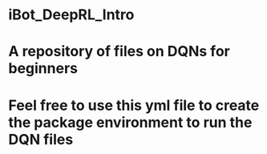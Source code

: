 # iBot_DeepRL_Intro
# A repository of files on DQNs for beginners
# Feel free to use this yml file to create the package environment to run the DQN files
